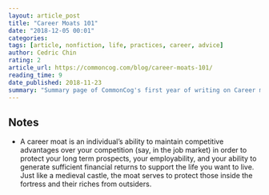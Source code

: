 ```yaml
---
layout: article_post
title: "Career Moats 101"
date: "2018-12-05 00:01"
categories:
tags: [article, nonfiction, life, practices, career, advice]
author: Cedric Chin
rating: 2
article_url: https://commoncog.com/blog/career-moats-101/
reading_time: 9
date_published: 2018-11-23
summary: "Summary page of CommonCog's first year of writing on Career moats"
---
```


## Notes

* A career moat is an individual’s ability to maintain competitive advantages
  over your competition (say, in the job market) in order to protect your long
  term prospects, your employability, and your ability to generate sufficient
  financial returns to support the life you want to live. Just like a medieval
  castle, the moat serves to protect those inside the fortress and their riches
  from outsiders.
